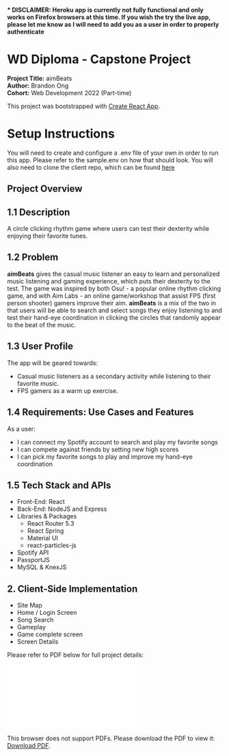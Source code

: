 **\* DISCLAIMER: Heroku app is currently not fully functional and only works on Firefox browsers at this time. If you wish the try the live app, please let me know as I will need to add you as a user in order to properly authenticate**

# WD Diploma - Capstone Project

**Project Title:** aimBeats  
**Author:** Brandon Ong  
**Cohort:** Web Development 2022 (Part-time)

This project was bootstrapped with [Create React App](https://github.com/facebook/create-react-app).

# Setup Instructions

You will need to create and configure a .env file of your own in order to run this app. Please refer to the sample.env on how that should look. You will also need to clone the client repo, which can be found <a href="https://github.com/brandodo/capstone-client">here</a>

## Project Overview

## 1.1 Description

A circle clicking rhythm game where users can test their dexterity while enjoying their favorite tunes.

## 1.2 Problem

**aimBeats** gives the casual music listener an easy to learn and personalized music listening and gaming experience, which puts their dexterity to the test. The game was inspired by both Osu! - a popular online rhythm clicking game, and with Aim Labs - an online game/workshop that assist FPS (first person shooter) gamers improve their aim. **aimBeats** is a mix of the two in that users will be able to search and select songs they enjoy listening to and test their hand-eye coordination in clicking the circles that randomly appear to the beat of the music.

## 1.3 User Profile

The app will be geared towards:

- Casual music listeners as a secondary activity while listening to their favorite music.
- FPS gamers as a warm up exercise.

## 1.4 Requirements: Use Cases and Features

As a user:

- I can connect my Spotify account to search and play my favorite songs
- I can compete against friends by setting new high scores
- I can pick my favorite songs to play and improve my hand-eye coordination

## 1.5 Tech Stack and APIs

- Front-End: React
- Back-End: NodeJS and Express
- Libraries & Packages
  - React Router 5.3
  - React Spring
  - Material UI
  - react-particles-js
- Spotify API
- PassportJS
- MySQL & KnexJS

## 2. Client-Side Implementation

- Site Map
- Home / Login Screen
- Song Search
- Gameplay
- Game complete screen
- Screen Details

Please refer to PDF below for full project details:

<object data="./WD Diploma Capstone - aimBeats (Brandon Ong - FINAL).pdf" type="application/pdf" width="700px" height="700px">
    <embed src="./WD Diploma Capstone - aimBeats (Brandon Ong - FINAL).pdf">
        <p>This browser does not support PDFs. Please download the PDF to view it: <a href="./WD Diploma Capstone - aimBeats (Brandon Ong - FINAL).pdf">Download PDF</a>.</p>
    </embed>
</object>
